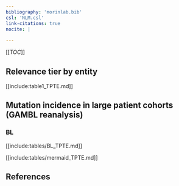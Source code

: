 ```yaml
---
bibliography: 'morinlab.bib'
csl: 'NLM.csl'
link-citations: true
nocite: |
  
---
```


[[_TOC_]]




## Relevance tier by entity

[[include:table1_TPTE.md]]

## Mutation incidence in large patient cohorts (GAMBL reanalysis)

### BL

[[include:tables/BL_TPTE.md]]



[[include:tables/mermaid_TPTE.md]]

## References


